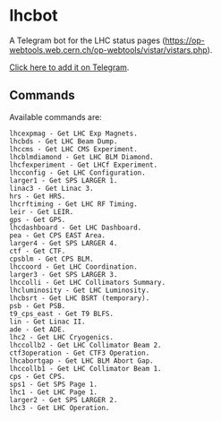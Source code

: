 # lhcbot
A Telegram bot for the LHC status pages (https://op-webtools.web.cern.ch/op-webtools/vistar/vistars.php).

[Click here to add it on Telegram](https://telegram.me/lhcbot).

## Commands

Available commands are:

```
lhcexpmag - Get LHC Exp Magnets.
lhcbds - Get LHC Beam Dump.
lhccms - Get LHC CMS Experiment.
lhcblmdiamond - Get LHC BLM Diamond.
lhcfexperiment - Get LHCf Experiment.
lhcconfig - Get LHC Configuration.
larger1 - Get SPS LARGER 1.
linac3 - Get Linac 3.
hrs - Get HRS.
lhcrftiming - Get LHC RF Timing.
leir - Get LEIR.
gps - Get GPS.
lhcdashboard - Get LHC Dashboard.
pea - Get CPS EAST Area.
larger4 - Get SPS LARGER 4.
ctf - Get CTF.
cpsblm - Get CPS BLM.
lhccoord - Get LHC Coordination.
larger3 - Get SPS LARGER 3.
lhccolli - Get LHC Collimators Summary.
lhcluminosity - Get LHC Luminosity.
lhcbsrt - Get LHC BSRT (temporary).
psb - Get PSB.
t9_cps_east - Get T9 BLFS.
lin - Get Linac II.
ade - Get ADE.
lhc2 - Get LHC Cryogenics.
lhccollb2 - Get LHC Collimator Beam 2.
ctf3operation - Get CTF3 Operation.
lhcabortgap - Get LHC BLM Abort Gap.
lhccollb1 - Get LHC Collimator Beam 1.
cps - Get CPS.
sps1 - Get SPS Page 1.
lhc1 - Get LHC Page 1.
larger2 - Get SPS LARGER 2.
lhc3 - Get LHC Operation.
```
